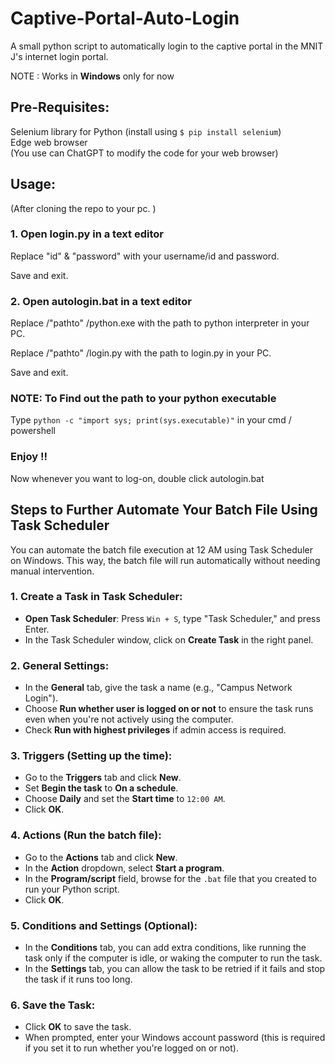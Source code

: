 # Captive-Portal-Auto-Login
A small python script to automatically login to the captive portal in the MNIT J's internet login portal.

NOTE : Works in  <b>Windows</b> only for now

## Pre-Requisites:
Selenium library for Python (install using `$ pip install selenium`)<br>
Edge web browser <br>
(You use can ChatGPT to modify the code for your web browser)

## Usage:
(After cloning the repo to your pc. )
### 1. Open login.py in a text editor

Replace "id" & "password" with your username/id and password.

Save and exit.

### 2. Open autologin.bat in a text editor
Replace /"pathto" /python.exe with the path to python interpreter in your PC.

Replace /"pathto" /login.py with the path to login.py in your PC.

Save and exit.

### NOTE: To Find out the path to your python executable
Type `python -c "import sys; print(sys.executable)"` in your cmd / powershell 


### Enjoy !!
Now whenever you want to log-on, double click autologin.bat  







## Steps to Further Automate Your Batch File Using Task Scheduler

You can automate the batch file execution at 12 AM using Task Scheduler on Windows. This way, the batch file will run automatically without needing manual intervention.

### 1. Create a Task in Task Scheduler:

- **Open Task Scheduler**: Press `Win + S`, type "Task Scheduler," and press Enter.
- In the Task Scheduler window, click on **Create Task** in the right panel.

### 2. General Settings:

- In the **General** tab, give the task a name (e.g., "Campus Network Login").
- Choose **Run whether user is logged on or not** to ensure the task runs even when you're not actively using the computer.
- Check **Run with highest privileges** if admin access is required.

### 3. Triggers (Setting up the time):

- Go to the **Triggers** tab and click **New**.
- Set **Begin the task** to **On a schedule**.
- Choose **Daily** and set the **Start time** to `12:00 AM`.
- Click **OK**.

### 4. Actions (Run the batch file):

- Go to the **Actions** tab and click **New**.
- In the **Action** dropdown, select **Start a program**.
- In the **Program/script** field, browse for the `.bat` file that you created to run your Python script.
- Click **OK**.

### 5. Conditions and Settings (Optional):

- In the **Conditions** tab, you can add extra conditions, like running the task only if the computer is idle, or waking the computer to run the task.
- In the **Settings** tab, you can allow the task to be retried if it fails and stop the task if it runs too long.

### 6. Save the Task:

- Click **OK** to save the task.
- When prompted, enter your Windows account password (this is required if you set it to run whether you're logged on or not).
